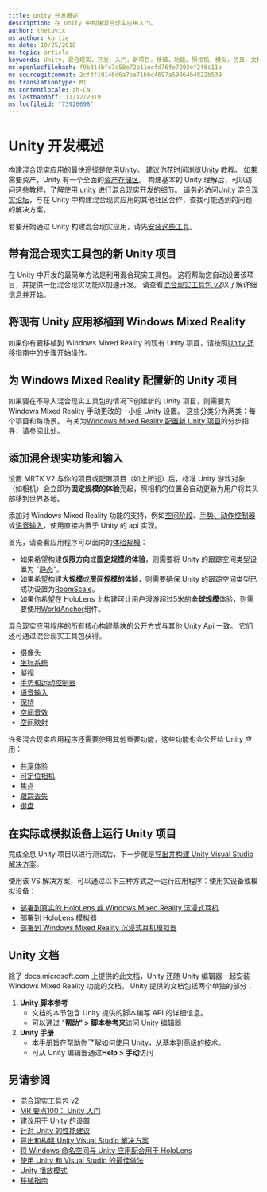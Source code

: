 ```yaml
---
title: Unity 开发概述
description: 在 Unity 中构建混合现实应用入门。
author: thetuvix
ms.author: kurtie
ms.date: 10/25/2018
ms.topic: article
keywords: Unity，混合现实，开发，入门，新项目，移植，功能，照相机，模拟，仿真，文档
ms.openlocfilehash: f9b314bfc7c58e72b11ecfd76fe7293ef2f6c11e
ms.sourcegitcommit: 2cf3f19146d6a7ba71bbc4697a59064b4822b539
ms.translationtype: MT
ms.contentlocale: zh-CN
ms.lasthandoff: 11/12/2019
ms.locfileid: "73926698"
---
```

# <a name="unity-development-overview"></a>Unity 开发概述

构建[混合现实应用](app-views.md)的最快途径是使用[Unity](https://unity.com)。 建议你花时间浏览[Unity 教程](https://unity3d.com/learn/tutorials)。 如果需要资产，Unity 有一个全面的[资产存储区](https://www.assetstore.unity3d.com/)。 构建基本的 Unity 理解后，可以访问这些[教程](tutorials.md)，了解使用 unity 进行混合现实开发的细节。 请务必访问[Unity 混合现实论坛](https://forum.unity3d.com/forums/hololens.102/)，与在 Unity 中构建混合现实应用的其他社区合作，查找可能遇到的问题的解决方案。

若要开始通过 Unity 构建混合现实应用，请先[安装这些工具](install-the-tools.md)。 

## <a name="new-unity-project-with-mixed-reality-toolkit"></a>带有混合现实工具包的新 Unity 项目 

在 Unity 中开发的最简单方法是利用混合现实工具包。 这将帮助您自动设置该项目，并提供一组混合现实功能以加速开发。 请查看[混合现实工具包 v2](mrtk-getting-started.md)以了解详细信息并开始。 

## <a name="porting-an-existing-unity-app-to-windows-mixed-reality"></a>将现有 Unity 应用移植到 Windows Mixed Reality

如果你有要移植到 Windows Mixed Reality 的现有 Unity 项目，请按照[Unity 迁移指南](porting-guides.md)中的步骤开始操作。

## <a name="configuring-new-unity-project-for-windows-mixed-reality"></a>为 Windows Mixed Reality 配置新的 Unity 项目

如果要在不导入混合现实工具包的情况下创建新的 Unity 项目，则需要为 Windows Mixed Reality 手动更改的一小组 Unity 设置。 这些分类分为两类：每个项目和每场景。 有关为[Windows Mixed Reality 配置新 Unity 项目](Configure-Unity-Project.md)的分步指导，请参阅此处。

## <a name="adding-mixed-reality-capabilities-and-inputs"></a>添加混合现实功能和输入

设置 MRTK V2 与你的项目或配置项目（如上所述）后，标准 Unity 游戏对象（如相机）会立即为**固定规模的体验**亮起，照相机的位置会自动更新为用户将其头部移到世界各地。

添加对 Windows Mixed Reality 功能的支持，例如[空间阶段](coordinate-systems.md#spatial-coordinate-systems)、[手势、动作控制器](gestures-and-motion-controllers-in-unity.md)或[语音输入](voice-input-in-unity.md)，使用直接内置于 Unity 的 api 实现。 

首先，请查看应用程序可以面向的[体验规模](coordinate-systems.md)：
* 如果希望构建**仅限方向**或**固定规模的体验**，则需要将 Unity 的跟踪空间类型设置为 "[静态](coordinate-systems-in-unity.md#building-an-orientation-only-or-seated-scale-experience)"。
* 如果希望构建**大规模**或**房间规模的体验**，则需要确保 Unity 的跟踪空间类型已成功设置为[RoomScale](coordinate-systems-in-unity.md#building-an-orientation-only-or-seated-scale-experience)。
* 如果你希望在 HoloLens 上构建可让用户漫游超过5米的**全球规模**体验，则需要使用[WorldAnchor](coordinate-systems-in-unity.md#building-a-world-scale-experience)组件。

混合现实应用程序的所有核心构建基块的公开方式与其他 Unity Api 一致。 它们还可通过混合现实工具包获得。
* [摄像头](camera-in-unity.md)
* [坐标系统](coordinate-systems-in-unity.md)
* [凝视](gaze-in-unity.md)
* [手势和运动控制器](gestures-and-motion-controllers-in-unity.md)
* [语音输入](voice-input-in-unity.md)
* [保持](persistence-in-unity.md)
* [空间音效](spatial-sound-in-unity.md)
* [空间映射](spatial-mapping-in-unity.md)

许多混合现实应用程序还需要使用其他重要功能，这些功能也会公开给 Unity 应用：
* [共享体验](shared-experiences-in-unity.md)
* [可定位相机](locatable-camera-in-unity.md)
* [焦点](focus-point-in-unity.md)
* [跟踪丢失](tracking-loss-in-unity.md)
* [键盘](keyboard-input-in-unity.md)

## <a name="running-your-unity-project-on-a-real-or-simulated-device"></a>在实际或模拟设备上运行 Unity 项目

完成全息 Unity 项目以进行测试后，下一步就是[导出并构建 Unity Visual Studio 解决方案](exporting-and-building-a-unity-visual-studio-solution.md)。

使用该 VS 解决方案，可以通过以下三种方式之一运行应用程序：使用实设备或模拟设备：
* [部署到真实的 HoloLens 或 Windows Mixed Reality 沉浸式耳机](using-visual-studio.md)
* [部署到 HoloLens 模拟器](using-the-hololens-emulator.md)
* [部署到 Windows Mixed Reality 沉浸式耳机模拟器](using-the-windows-mixed-reality-simulator.md)

## <a name="unity-documentation"></a>Unity 文档

除了 docs.microsoft.com 上提供的此文档，Unity 还随 Unity 编辑器一起安装 Windows Mixed Reality 功能的文档。 Unity 提供的文档包括两个单独的部分：
1. **Unity 脚本参考**
    * 文档的本节包含 Unity 提供的脚本编写 API 的详细信息。
    * 可以通过 "**帮助" > 脚本参考来**访问 Unity 编辑器
2. **Unity 手册**
    * 本手册旨在帮助你了解如何使用 Unity，从基本到高级的技术。
    * 可从 Unity 编辑器通过**Help > 手动**访问

## <a name="see-also"></a>另请参阅
* [混合现实工具包 v2](mrtk-getting-started.md)
* [MR 要点100： Unity 入门](holograms-100.md)
* [建议用于 Unity 的设置](recommended-settings-for-unity.md)
* [针对 Unity 的性能建议](performance-recommendations-for-unity.md)
* [导出和构建 Unity Visual Studio 解决方案](exporting-and-building-a-unity-visual-studio-solution.md)
* [将 Windows 命名空间与 Unity 应用配合用于 HoloLens](using-the-windows-namespace-with-unity-apps-for-hololens.md)
* [使用 Unity 和 Visual Studio 的最佳做法](best-practices-for-working-with-unity-and-visual-studio.md)
* [Unity 播放模式](unity-play-mode.md)
* [移植指南](porting-guides.md)
